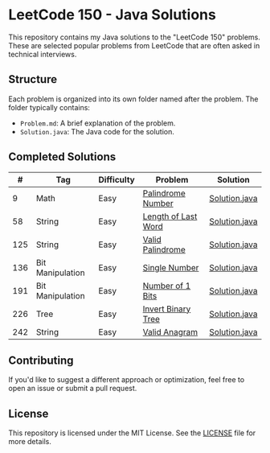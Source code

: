 # LeetCode 150 - Java Solutions

This repository contains my Java solutions to the "LeetCode 150" problems. These are selected popular problems from LeetCode that are often asked in technical interviews.

## Structure

Each problem is organized into its own folder named after the problem. The folder typically contains:

- `Problem.md`: A brief explanation of the problem.
- `Solution.java`: The Java code for the solution.

## Completed Solutions

| #   | Tag              | Difficulty | Problem                                                             | Solution                                                         |
|-----|------------------|------------|---------------------------------------------------------------------|------------------------------------------------------------------|
| 9   | Math             | Easy       | [Palindrome Number](src/com/jonledet/ispalindrome/Problem.md)       | [Solution.java](src/com/jonledet/ispalindrome/Solution.java)     |
| 58  | String           | Easy       | [Length of Last Word](src/com/jonledet/lengthoflastword/Problem.md) | [Solution.java](src/com/jonledet/lengthoflastword/Solution.java) |
| 125 | String           | Easy       | [Valid Palindrome](src/com/jonledet/validpalindrome/Problem.md)     | [Solution.java](src/com/jonledet/validpalindrome/Solution.java)  |
| 136 | Bit Manipulation | Easy       | [Single Number](src/com/jonledet/singlenumber/Problem.md)           | [Solution.java](src/com/jonledet/singlenumber/Solution.java)     |
| 191 | Bit Manipulation | Easy       | [Number of 1 Bits](src/com/jonledet/hammingweight/Problem.md)       | [Solution.java](src/com/jonledet/hammingweight/Solution.java)    |
| 226 | Tree             | Easy       | [Invert Binary Tree](src/com/jonledet/invertbinarytree/Problem.md)  | [Solution.java](src/com/jonledet/invertbinarytree/Solution.java) |
| 242 | String           | Easy       | [Valid Anagram](src/com/jonledet/validanagram/Problem.md)           | [Solution.java](src/com/jonledet/validanagram/Solution.java)     | 

## Contributing

If you'd like to suggest a different approach or optimization, feel free to open an issue or submit a pull request.

## License

This repository is licensed under the MIT License. See the [LICENSE](LICENSE) file for more details.
